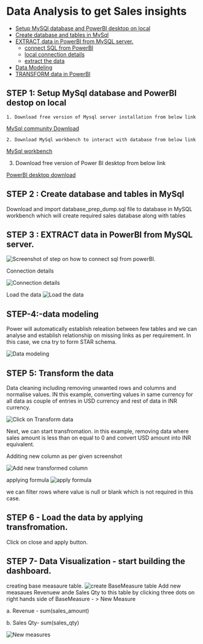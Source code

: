 # Data Analysis to get Sales insights

- [Setup MySQl database and PowerBI desktop on local ](#-STEP-1-:-Setup-MySql-database-and-PowerBI-destop-on-local)
- [Create database and tables in MySql ](#-STEP2:Create-database-and-tables-in-MySql)
- [EXTRACT data in PowerBI from MySQL server.](#-STEP3:EXTRACT-data-in-PowerBI-from-MySQL-server)
    - [connect SQL from PowerBI ](#:connection-details)
    - [local connection details](#:connection-details)
    - [extract the data](#:extract-data)
- [Data Modeling ](#STEP-4:-data-modeling)
- [TRANSFORM data in PowerBI ](#STEP5:-transform)
  

## STEP 1: Setup MySql database and PowerBI destop on local
    1. Download free version of Mysql server installation from below link 
    
   [MySql community Download](https://dev.mysql.com/downloads/file/?id=534319)

    2. Download MySql workbench to interact with database from below link

   [MySql workbench](https://dev.mysql.com/downloads/workbench/)

   3. Download free version of Power BI desktop from below link
      
   [PowerBI desktop download](https://www.microsoft.com/en-us/download/details.aspx?id=58494)

## STEP 2 :  Create database and tables in MySql

  Download and import database_prep_dump.sql file to database in MySQL workbench which will create required sales database along with tables

## STEP 3 :  EXTRACT data in PowerBI from MySQL server.

![Screenshot of step on how to connect sql from powerBI.](https://github.com/kunalpatade92/Kunal_data_analytics_sales/blob/main/src/get_data_from_mySql_db.jpg)


 Connection details

 ![Connection details](https://github.com/kunalpatade92/Kunal_data_analytics_sales/blob/main/src/connection_details.jpg)

 Load the data 
 ![Load the data](https://github.com/kunalpatade92/Kunal_data_analytics_sales/blob/main/src/Load_data.jpg)

 ## STEP-4:-data modeling

 Power will automatically establish releation between few tables and we can analyse and establish relationship on missing links as per requirement.
 In this case, we cna try to form STAR schema.

 ![Data modeling](https://github.com/kunalpatade92/Kunal_data_analytics_sales/blob/main/src/Data_modeling.jpg)

 ## STEP 5: Transform the data

 Data cleaning including removing unwanted rows and columns and normalise values. IN this example, converting values in same currency for all data as couple of entries in USD currency and rest of data in INR currency.
 

 ![Click on Transform data](https://github.com/kunalpatade92/Kunal_data_analytics_sales/blob/main/src/Transform_data_1.jpg)

Next, we can start transfromation. in this example, removing data where sales amount is less than on equal to 0 and convert USD amount into INR equivalent.

Additing new column as per given screenshot

![Add new transformed column](https://github.com/kunalpatade92/Kunal_data_analytics_sales/blob/main/src/transformed_column.jpg)

applying formula
![apply formula](https://github.com/kunalpatade92/Kunal_data_analytics_sales/blob/main/src/formula_transform_column.jpg)

we can filter rows where value is null or blank which is not required in this case.



## STEP 6 - Load the data by applying transfromation.

Click on close and apply button.

## STEP 7- Data Visualization - start building the dashboard.

creating base measaure table.
![create BaseMeasure table](https://github.com/kunalpatade92/Kunal_data_analytics_sales/blob/main/src/base_mesaure.jpg)
Add new measaues Revenuew ande Sales Qty to this table by clicking three dots on right hands side of BaseMeasure - > New Measure

a. Revenue - sum(sales_amount)

b. Sales Qty- sum(sales_qty)

![New measures](https://github.com/kunalpatade92/Kunal_data_analytics_sales/blob/main/src/new_measures.jpg)



 



        
       



